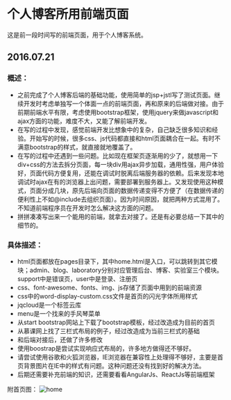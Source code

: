 # 个人博客所用前端页面
这是前一段时间写的前端页面，用于个人博客系统。
## 2016.07.21
### 概述：
- 之前完成了个人博客后端的基础功能，使用简单的jsp+jstl写了测试页面。继续开发时考虑单独写一个体面一点的前端页面，再和原来的后端做对接。由于前期前端水平有限，考虑使用bootstrap框架，使用jquery来做javascript和ajax方面的功能，难度不大，又能了解前端开发。
- 在写的过程中发现，感觉前端开发比想象中的复杂，自己缺乏很多知识和经验。开始写的时候，很多css、js代码都直接和html页面耦合在一起。有时不满意bootstrap的样式，就直接就地覆盖了。
- 在写的过程中还遇到一些问题。比如现在框架页逐渐用的少了，就想用一下div+css的方法去拆分页面，每一块div用ajax异步加载，通用性强，用户体验好，页面代码方便复用，还能在调试时脱离后端服务器的依赖。后来发现本地调试时ajax在有的浏览器上出问题，需要部署到服务器上。又发现使用这种模式，页面分成几块，原先后端向页面的数据传递变得不方便了（在数据传递的便利性上不如@include去组织页面）。因为时间原因，就把两种方式混用了。不知道前端程序员在开发时怎么解决这方面的问题。
- 拼拼凑凑写出来一个能用的前端，就拿去对接了。还是有必要总结一下其中的细节的。
### 具体描述：
- html页面都放在pages目录下，其中home.html是入口，可以跳转到其它模块；admin、blog、laboratory分别对应管理后台、博客、实验室三个模块。support中是错误页，user中是登录、注册页
- css、font-awesome、fonts、img、js存储了页面中用到的前端资源
- css中的word-display-custom.css文件是首页的闪光字体所用样式
- jqcloud是一个标签云库
- menu是一个找来的手风琴菜单
- 从start bootstrap网站上下载了bootstrap模板，经过改造成为目前的首页
- 从慕课网上找了三栏式布局的例子，经过改造成为当前三栏式的基础
- 和后端对接后，还做了许多修改
- 使用boostrap是尝试实现响应式布局的，许多地方做得还不够好。
- 请尝试使用谷歌和火狐浏览器，IE浏览器在兼容性上处理得不够好，主要是首页背景图片在IE中的样式有问题。这种问题还没有找到好的解决方法。
- 后期还需要补充前端的知识，还需要看看AngularJs、ReactJs等前端框架

附首页图：
![home](http://o8r9omg0x.bkt.clouddn.com/img/try_github/try_mywebsite_pages/home.png)